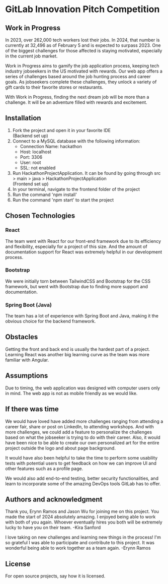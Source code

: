 # GitLab Innovation Pitch Competition



## Work in Progress

In 2023, over 262,000 tech workers lost their jobs. In 2024, that number is currently at 32,496 as of February 5 and is expected to surpass 2023. One of the biggest challenges for those affected is staying motivated, especially in the current job market.

Work in Progress aims to gamify the job application process, keeping tech industry jobseekers in the US motivated with rewards. Our web app offers a series of challenges based around the job hunting process and career goals. As jobseekers complete these challenges, they unlock a variety of gift cards to their favorite stores or restaurants.

With Work in Progress, finding the next dream job will be more than a challenge. It will be an adventure filled with rewards and excitement.

## Installation
1. Fork the project and open it in your favorite IDE
<br/>(Backend set up)<br/>
2. Connect to a MySQL database with the following information:
    - Connection Name: hackathon
    - Host: localhost
    - Port: 3306
    - User: root
    - SSL: not enabled  
3. Run HackathonProjectApplication. It can be found by going through src > main > java > HackathonProjectApplication
<br/>(Frontend set up)<br/>
4. In your terminal, navigate to the frontend folder of the project
5. Run the command 'npm install'
6. Run the command 'npm start' to start the project

## Chosen Technologies
### React
The team went with React for our front-end framework due to its efficiency and flexibility, especially for a project of this size. And the amount of documentation support for React was extremely helpful in our development process. 

### Bootstrap
We were initially torn between TailwindCSS and Bootstrap for the CSS framework, but went with Bootstrap due to finding more support and documentation.

### Spring Boot (Java)
The team has a lot of experience with Spring Boot and Java, making it the obvious choice for the backend framework.

## Obstacles
Getting the front and back end is usually the hardest part of a project. Learning React was another big learning curve as the team was more familiar with Angular.

## Assumptions
Due to timing, the web application was designed with computer users only in mind. The web app is not as mobile friendly as we would like.

## If there was time
We would have loved have added more challenges ranging from attending a career fair, share or post on LinkedIn, to attending workshops. And with more challenges, we could add a feature to personalize the challenges based on what the jobseeker is trying to do with their career. Also, it would have been nice to be able to create our own personalized art for the entire project outside the logo and about page background.

It would have also been helpful to take the time to perform some usability tests with potential users to get feedback on how we can improve UI and other features such as a profile page.

We would also add end-to-end testing, better security functionalities, and learn to incorporate some of the amazing DevOps tools GitLab has to offer.

## Authors and acknowledgment
Thank you, Erynn Ramos and Jason Wu for joining me on this project. You made the start of 2024 absolutely amazing. I enjoyed being able to work with both of you again. Whoever eventually hires you both will be extremely lucky to have you on their team. -Kira Sanford

I love taking on new challenges and learning new things in the process! I'm so grateful I was able to participate and contribute to this project. It was wonderful being able to work together as a team again. -Erynn Ramos

## License
For open source projects, say how it is licensed.
